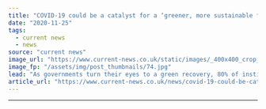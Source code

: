 ```yaml
---
title: "COVID-19 could be a catalyst for a ‘greener, more sustainable future’ says Octopus Renewables"
date: "2020-11-25"
tags: 
  - current news
  - news
source: "current news"
image_url: "https://www.current-news.co.uk/static/images/_400x400_crop_center-center/Renewables-solar-and-wind-pxfuel-NC.jpg"
image_fp: "/assets/img/post_thumbnails/74.jpg"
lead: "​As governments turn their eyes to a green recovery, 80% of institutional investors are planning to increase their investment into renewable energy."
article_url: "https://www.current-news.co.uk/news/covid-19-could-be-catalyst-for-a-greener-more-sustainable-future-says-octopus-renewables?utm_source=rss-feeds&utm_medium=rss&utm_campaign=rss"
---
```


---
